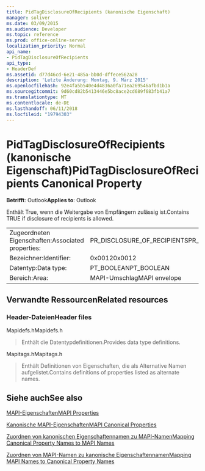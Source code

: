 ```yaml
---
title: PidTagDisclosureOfRecipients (kanonische Eigenschaft)
manager: soliver
ms.date: 03/09/2015
ms.audience: Developer
ms.topic: reference
ms.prod: office-online-server
localization_priority: Normal
api_name:
- PidTagDisclosureOfRecipients
api_type:
- HeaderDef
ms.assetid: d77d46cd-6e21-485a-bb0d-dffece562a28
description: 'Letzte Änderung: Montag, 9. März 2015'
ms.openlocfilehash: 92e4fa5b540e4d4836a0fa71ea269546afbd1b1a
ms.sourcegitcommit: 9d60cd82b5413446e5bc8ace2cd689f683fb41a7
ms.translationtype: MT
ms.contentlocale: de-DE
ms.lasthandoff: 06/11/2018
ms.locfileid: "19794303"
---
```

# <a name="pidtagdisclosureofrecipients-canonical-property"></a><span data-ttu-id="e2782-103">PidTagDisclosureOfRecipients (kanonische Eigenschaft)</span><span class="sxs-lookup"><span data-stu-id="e2782-103">PidTagDisclosureOfRecipients Canonical Property</span></span>

  
  
<span data-ttu-id="e2782-104">**Betrifft**: Outlook</span><span class="sxs-lookup"><span data-stu-id="e2782-104">**Applies to**: Outlook</span></span> 
  
<span data-ttu-id="e2782-105">Enthält True, wenn die Weitergabe von Empfängern zulässig ist.</span><span class="sxs-lookup"><span data-stu-id="e2782-105">Contains TRUE if disclosure of recipients is allowed.</span></span>
  
|||
|:-----|:-----|
|<span data-ttu-id="e2782-106">Zugeordneten Eigenschaften:</span><span class="sxs-lookup"><span data-stu-id="e2782-106">Associated properties:</span></span>  <br/> |<span data-ttu-id="e2782-107">PR_DISCLOSURE_OF_RECIPIENTS</span><span class="sxs-lookup"><span data-stu-id="e2782-107">PR_DISCLOSURE_OF_RECIPIENTS</span></span>  <br/> |
|<span data-ttu-id="e2782-108">Bezeichner:</span><span class="sxs-lookup"><span data-stu-id="e2782-108">Identifier:</span></span>  <br/> |<span data-ttu-id="e2782-109">0x0012</span><span class="sxs-lookup"><span data-stu-id="e2782-109">0x0012</span></span>  <br/> |
|<span data-ttu-id="e2782-110">Datentyp:</span><span class="sxs-lookup"><span data-stu-id="e2782-110">Data type:</span></span>  <br/> |<span data-ttu-id="e2782-111">PT_BOOLEAN</span><span class="sxs-lookup"><span data-stu-id="e2782-111">PT_BOOLEAN</span></span>  <br/> |
|<span data-ttu-id="e2782-112">Bereich:</span><span class="sxs-lookup"><span data-stu-id="e2782-112">Area:</span></span>  <br/> |<span data-ttu-id="e2782-113">MAPI-Umschlag</span><span class="sxs-lookup"><span data-stu-id="e2782-113">MAPI envelope</span></span>  <br/> |
   
## <a name="related-resources"></a><span data-ttu-id="e2782-114">Verwandte Ressourcen</span><span class="sxs-lookup"><span data-stu-id="e2782-114">Related resources</span></span>

### <a name="header-files"></a><span data-ttu-id="e2782-115">Header-Dateien</span><span class="sxs-lookup"><span data-stu-id="e2782-115">Header files</span></span>

<span data-ttu-id="e2782-116">Mapidefs.h</span><span class="sxs-lookup"><span data-stu-id="e2782-116">Mapidefs.h</span></span>
  
> <span data-ttu-id="e2782-117">Enthält die Datentypdefinitionen.</span><span class="sxs-lookup"><span data-stu-id="e2782-117">Provides data type definitions.</span></span>
    
<span data-ttu-id="e2782-118">Mapitags.h</span><span class="sxs-lookup"><span data-stu-id="e2782-118">Mapitags.h</span></span>
  
> <span data-ttu-id="e2782-119">Enthält Definitionen von Eigenschaften, die als Alternative Namen aufgelistet.</span><span class="sxs-lookup"><span data-stu-id="e2782-119">Contains definitions of properties listed as alternate names.</span></span>
    
## <a name="see-also"></a><span data-ttu-id="e2782-120">Siehe auch</span><span class="sxs-lookup"><span data-stu-id="e2782-120">See also</span></span>



[<span data-ttu-id="e2782-121">MAPI-Eigenschaften</span><span class="sxs-lookup"><span data-stu-id="e2782-121">MAPI Properties</span></span>](mapi-properties.md)
  
[<span data-ttu-id="e2782-122">Kanonische MAPI-Eigenschaften</span><span class="sxs-lookup"><span data-stu-id="e2782-122">MAPI Canonical Properties</span></span>](mapi-canonical-properties.md)
  
[<span data-ttu-id="e2782-123">Zuordnen von kanonischen Eigenschaftennamen zu MAPI-Namen</span><span class="sxs-lookup"><span data-stu-id="e2782-123">Mapping Canonical Property Names to MAPI Names</span></span>](mapping-canonical-property-names-to-mapi-names.md)
  
[<span data-ttu-id="e2782-124">Zuordnen von MAPI-Namen zu kanonische Eigenschaftennamen</span><span class="sxs-lookup"><span data-stu-id="e2782-124">Mapping MAPI Names to Canonical Property Names</span></span>](mapping-mapi-names-to-canonical-property-names.md)

